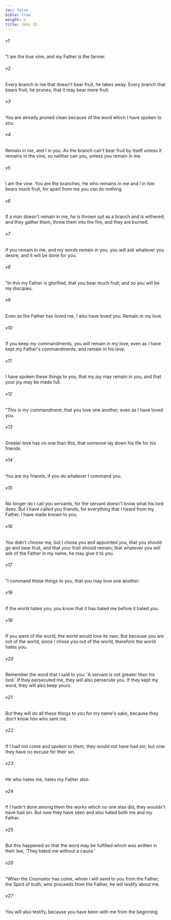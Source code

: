 ```yaml
---
toc: false
bible: true
weight: 2
title: John 15
---
```




###### v1 
"I am the true vine, and my Father is the farmer. 

###### v2 
Every branch in me that doesn't bear fruit, he takes away. Every branch that bears fruit, he prunes, that it may bear more fruit. 

###### v3 
You are already pruned clean because of the word which I have spoken to you. 

###### v4 
Remain in me, and I in you. As the branch can't bear fruit by itself unless it remains in the vine, so neither can you, unless you remain in me. 

###### v5 
I am the vine. You are the branches. He who remains in me and I in him bears much fruit, for apart from me you can do nothing. 

###### v6 
If a man doesn't remain in me, he is thrown out as a branch and is withered; and they gather them, throw them into the fire, and they are burned. 

###### v7 
If you remain in me, and my words remain in you, you will ask whatever you desire, and it will be done for you. 

###### v8 
"In this my Father is glorified, that you bear much fruit; and so you will be my disciples. 

###### v9 
Even as the Father has loved me, I also have loved you. Remain in my love. 

###### v10 
If you keep my commandments, you will remain in my love; even as I have kept my Father's commandments, and remain in his love. 

###### v11 
I have spoken these things to you, that my joy may remain in you, and that your joy may be made full. 

###### v12 
"This is my commandment, that you love one another, even as I have loved you. 

###### v13 
Greater love has no one than this, that someone lay down his life for his friends. 

###### v14 
You are my friends, if you do whatever I command you. 

###### v15 
No longer do I call you servants, for the servant doesn't know what his lord does. But I have called you friends, for everything that I heard from my Father, I have made known to you. 

###### v16 
You didn't choose me, but I chose you and appointed you, that you should go and bear fruit, and that your fruit should remain; that whatever you will ask of the Father in my name, he may give it to you. 

###### v17 
"I command these things to you, that you may love one another. 

###### v18 
If the world hates you, you know that it has hated me before it hated you. 

###### v19 
If you were of the world, the world would love its own. But because you are not of the world, since I chose you out of the world, therefore the world hates you. 

###### v20 
Remember the word that I said to you: 'A servant is not greater than his lord.' If they persecuted me, they will also persecute you. If they kept my word, they will also keep yours. 

###### v21 
But they will do all these things to you for my name's sake, because they don't know him who sent me. 

###### v22 
If I had not come and spoken to them, they would not have had sin; but now they have no excuse for their sin. 

###### v23 
He who hates me, hates my Father also. 

###### v24 
If I hadn't done among them the works which no one else did, they wouldn't have had sin. But now they have seen and also hated both me and my Father. 

###### v25 
But this happened so that the word may be fulfilled which was written in their law, 'They hated me without a cause.' 

###### v26 
"When the Counselor has come, whom I will send to you from the Father, the Spirit of truth, who proceeds from the Father, he will testify about me. 

###### v27 
You will also testify, because you have been with me from the beginning.
